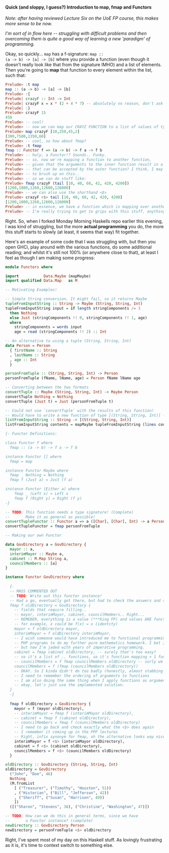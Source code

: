 #### Quick (and sloppy, I guess?) Introduction to map, fmap and Functors

*Note: after having reviewed Lecture Six on the UoE FP course, this makes more sense to be now.*

*I'm sort of in flow here -- struggling with difficult problems and then overcoming them is quite a good way of learning a new 'paradigm' of programming.*

Okay, so quickly... <code>map</code> has a f-signature: <code>map :: (a -> b) -> [a] -> [b]</code> where you provide a function (even though it doesn't really look like that from the signature IMHO) and a list of elements. Then you're going to **map** that function to every element within the list, such that:

```haskell
Prelude> :t map
map :: (a -> b) -> [a] -> [b]
Prelude> :{
Prelude| crazyF :: Int -> Int
Prelude| crazyF x = x * (2 + 4 * 7) -- absolutely no reason, don't ask
Prelude| :}
Prelude> crazyF 15
450
Prelude> -- cool!
Prelude> -- now we can map our CRAYZ FUNCTION to a list of values of type Int
Prelude> map crazyF [10,250,45,2]
[300,7500,1350,60]
Prelude> -- cool, so how about fmap?
Prelude> :t fmap
fmap :: Functor f => (a -> b) -> f a -> f b
Prelude> -- holy, a Functor!? Sounds.. Funky.
Prelude> -- so, now we're mapping a function to another function,
Prelude> -- given that the arguments to the inner function result in a value
Prelude> -- that can be accepted by the outer function? I think, I may need
Prelude> -- to brush up on this..
Prelude> -- so we can do stuff like:
Prelude> fmap crazyF (tail [10, 40, 60, 42, 420, 4200])
[1200,1800,1260,12600,126000]
Prelude> -- we can also use the shorthand <$>
Prelude> crazyF <$> tail [10, 40, 60, 42, 420, 4200]
[1200,1800,1260,12600,126000]
Prelude> -- in essence, we have a function which is mapping over another function.. I think
Prelude> -- I'm really trying to get to grips with this stuff, anything wrong here, please correct me.
```
Right. So, when I forked Monday Morning Haskells repo earlier this evening, I was kind of struggling, but the more **actual programming** you do, the more this stuff starts to slowly (at least, it seems that way) fit together.

Here's an example of some code that I was struggling with, but then you open GHCi, play around with the various functions, do some additional reading; and whilst it's still not 100% (or anywhere close to that), at least I feel as though I am making some progress:

```haskell
module Functors where

import           Data.Maybe (mapMaybe)
import qualified Data.Map   as M

-- Motivating Examples!

-- Simple String conversion. It might fail, so it returns Maybe
tupleFromInputString :: String -> Maybe (String, String, Int)
tupleFromInputString input = if length stringComponents /= 3
  then Nothing
  else Just (stringComponents !! 0, stringComponents !! 1, age)
  where
    stringComponents = words input
    age = read (stringComponents !! 2) :: Int

-- An alternative to using a tuple (String, String, Int)
data Person = Person
  { firstName :: String
  , lastName :: String
  , age :: Int
  }

personFromTuple :: (String, String, Int) -> Person
personFromTuple (fName, lName, age) = Person fName lName age

-- Converting between the two formats
convertTuple :: Maybe (String, String, Int) -> Maybe Person
convertTuple Nothing = Nothing
convertTuple (Just t) = Just (personFromTuple t)

-- Could not use `convertTuple` with the results of this function!
-- Would have to write a new function of type [(String, String, Int)] -> [Person]
listFromInputString :: String -> [(String, String, Int)]
listFromInputString contents = mapMaybe tupleFromInputString (lines contents)

{- Functor Definitions:

class Functor f where
  fmap :: (a -> b) -> f a -> f b

instance Functor [] where
  fmap = map

instance Functor Maybe where
  fmap _ Nothing = Nothing
  fmap f (Just a) = Just (f a)

instance Functor (Either a) where
	fmap _ (Left x) = Left x
	fmap f (Right y) = Right (f y)
-}

-- TODO: This function needs a type signature! (Complete)
--       Make it as general as possible!
convertTupleFunctor :: Functor a => a ([Char], [Char], Int) -> a Person
convertTupleFunctor = fmap personFromTuple

-- Making our own Functor

data GovDirectory a = GovDirectory {
  mayor :: a,
  interimMayor :: Maybe a,
  cabinet :: M.Map String a,
  councilMembers :: [a]
}

instance Functor GovDirectory where
  
  {-
  -- MASS COMMENTED OUT
  -- TODO: Write out this functor instance!
  -- Had a go, eventually got there, but had to check the answers and see how I was doing
  fmap f oldDirectory = GovDirectory {
    -- fields that require filling..
    -- mayor, interimMayor, cabinet, councilMembers.. Right...
    -- REMEBER, everything is a value (***king FP) and values ARE functions in a lot of instances..?
    -- for example, x could be f(x) = x (identity)
    mayor = f oldDirectory mayor,
    interimMayor = f oldDirectory interimMayor,
    -- I wish someone would have introduced me to functional programming when I was writing
    -- PHP programs to do my further pure mathematics homework. I bet I would have actually been alright
    -- but now I'm jaded with years of imperative programming.
    cabinet = fmap cabinet oldDirectory, -- surely that's too easy?
    -- so it's a list of .. functions, so it's function mapping > 1 function..?
    -- councilMembers = f fmap councilMembers oldDirectory -- surly we need brackets here....
    councilMembers = f (fmap (councilMembers oldDirectory))
    -- OKAY. So I kinda didn't do too badly (honestly, almost stabbing in the dark)
    -- I need to remember the ordering of arguments to functions
    -- I am also doing the same thing when I apply functions as arguments to functions...
    -- okay, let's just use the implemented solution.
  }
  -}
  
  fmap f oldDirectory = GovDirectory {
    mayor = f (mayor oldDirectory),
    -- interimMayor = fmap f (interimMayor oldDirectory),
    -- cabinet = fmap f (cabinet oldDirectory),
    -- councilMembers = fmap f (councilMembers oldDirectory)
    -- I need to go back and check exactly what the <$> does again
    -- I remember it coming up in the PPP lectures
    -- Right, infix synonym for fmap, oh the alternative looks way nicer, I'm going to use that.
    interimMayor = f <$> (interimMayor oldDirectory),
    cabinet = f <$> (cabinet oldDirectory),
    councilMembers = f <$> (councilMembers oldDirectory)
  }

oldDirectory :: GovDirectory (String, String, Int)
oldDirectory = GovDirectory
  ("John", "Doe", 46)
  Nothing
  (M.fromList 
    [ ("Treasurer", ("Timothy", "Houston", 51))
    , ("Historian", ("Bill", "Jefferson", 42))
    , ("Sheriff", ("Susan", "Harrison", 49))
    ])
  ([("Sharon", "Stevens", 38), ("Christine", "Washington", 47)])

-- TODO: How can we do this in general terms, since we have
--       a Functor instance? (complete)
newDirectory :: GovDirectory Person
newDirectory = personFromTuple <$> oldDirectory
```

Right, I've spent most of my day on this Haskell stuff. As lovingly frustrating as it is, it's time to context switch to something else.